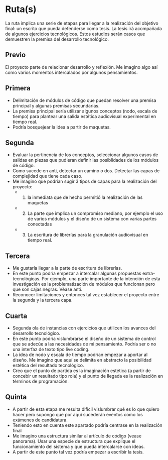 # Ruta(s)

La ruta implica una serie de etapas para llegar a la realización del objetivo final: un escrito que pueda defenderse como tesis. La tesis irá acompañada de algunos ejercicios tecnológicos. Estos estudios serán casos que demuestren la premisa del desarrollo tecnológico. 

## Previo 

El proyecto parte de relacionar desarrollo y reflexión. Me imagino algo así como varios momentos intercalados por algunos pensamientos. 

## Primera

- Delimitación de módulos de código que puedan resolver una premisa principal y algunas premisas secundarias.
- La premisa principal sería utilizar algunos conceptos (nodo, escala de tiempo) para plantear una salida estética audiovisual experimental en tiempo real.
- Podría bosquejear la idea a partir de maquetas. 

## Segunda

- Evaluar la pertinencia de los conceptos, seleccionar algunos casos de salidas en piezas que pudieran definir las posiblidades de los módulos de código.
- Como sucede en anti, detectar un camino o dos. Detectar las capas de complejidad que tiene cada caso.
- Me imagino que podrían sugir 3 tipos de capas para la realización del proyecto:
  - 1) la inmediata que de hecho permitió la realización de las maquetas
  - 2) La parte que implica un compromiso mediano, por ejemplo el uso de varios módulos y el diseño de un sistema con varias partes conectadas
  - 3) La escritura de librerías para la granulación audiovisual en tiempo real. 

## Tercera

- Me gustaría llegar a la parte de escritura de librerías.
- En este punto podría empezar a intercalar algunas propuestas extra-tecnológicas. Por ejemplo, una parte importante de la intención de esta investigación es la problematización de módulos que funcionan pero que son cajas negras. Véase anti.
- Reconocer limitaciones y entonces tal vez establecer el proyecto entre la segunda y la tercera capa.

## Cuarta

- Segunda ola de instancias con ejercicios que utilicen los avances del desarrollo tecnológico.
- En este punto podría vislumbrarse el diseño de un sistema de control que se adecúe a las necesidades de mi pensamiento. Podría ser o no una interfaz de texto tipo live coding.
- La idea de nodo y escala de tiempo podrían empezar a aportar al diseño. Me imagino que aquí se delimita en abstracto la posibilidad estética del resultado tecnológico.
- Creo que el punto de partida es la imaginación estética (a partir de concebir un resultado tipo rola) y el punto de llegada es la realización en términos de programación.

## Quinta

- A partir de esta etapa me resulta dificil vislumbrar qué es lo que quiero hacer pero supongo que por aquí sucederán eventos como los exámenes de candidatura.
- Teniendo esto en cuenta este apartado podría centrase en la realización final
- Me imagino una estructura similar al artículo de código (vease panorama). Usar una especie de estructura que explique el funcionamiento del sistema y que pueda intercalarse con ideas.
- A partir de este punto tal vez podría empezar a escribir la tesis. 
